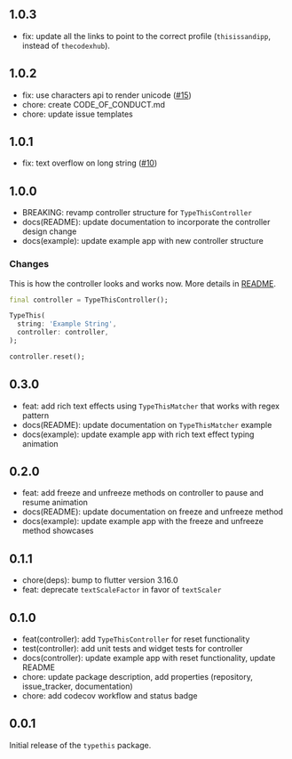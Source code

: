 ## 1.0.3

- fix: update all the links to point to the correct profile (`thisissandipp`, instead of `thecodexhub`).

## 1.0.2

- fix: use characters api to render unicode ([#15](https://github.com/thisissandipp/typethis/pull/15))
- chore: create CODE_OF_CONDUCT.md
- chore: update issue templates

## 1.0.1

- fix: text overflow on long string ([#10](https://github.com/thisissandipp/typethis/pull/10))

## 1.0.0

- BREAKING: revamp controller structure for `TypeThisController`
- docs(README): update documentation to incorporate the controller design change
- docs(example): update example app with new controller structure

### Changes

This is how the controller looks and works now. More details in [README](./README.md#control-the-animation). 

```dart
final controller = TypeThisController();

TypeThis(
  string: 'Example String',
  controller: controller,
);

controller.reset();
```

## 0.3.0

- feat: add rich text effects using `TypeThisMatcher` that works with regex pattern
- docs(README): update documentation on `TypeThisMatcher` example
- docs(example): update example app with rich text effect typing animation

## 0.2.0

- feat: add freeze and unfreeze methods on controller to pause and resume animation
- docs(README): update documentation on freeze and unfreeze method
- docs(example): update example app with the freeze and unfreeze method showcases

## 0.1.1

- chore(deps): bump to flutter version 3.16.0
- feat: deprecate `textScaleFactor` in favor of `textScaler`

## 0.1.0

- feat(controller): add `TypeThisController` for reset functionality
- test(controller): add unit tests and widget tests for controller
- docs(controller): update example app with reset functionality, update README
- chore: update package description, add properties (repository, issue_tracker, documentation)
- chore: add codecov workflow and status badge

## 0.0.1

Initial release of the `typethis` package.
